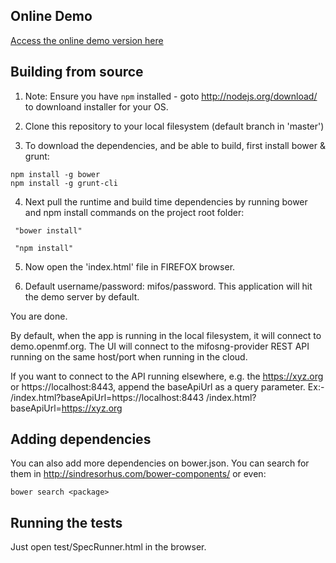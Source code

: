 ## Online Demo

<a target="_blank" href="https://demo.openmf.org/beta">Access the online demo version here</a>


## Building from source

1. Note: Ensure you have ```npm``` installed - goto http://nodejs.org/download/ to downloand installer for your OS.

2. Clone this repository to your local filesystem (default branch in 'master')

3. To download the dependencies, and be able to build, first install bower & grunt:
```
npm install -g bower
npm install -g grunt-cli
```
4. Next pull the runtime and build time dependencies by running bower and npm install commands on the project root folder:
```
 "bower install"
```
```
 "npm install" 
```
5. Now open the 'index.html' file in FIREFOX browser. 

6. Default username/password: mifos/password. This application will hit the demo server by default.

You are done.

By default, when the app is running in the local filesystem, it will connect to demo.openmf.org.
The UI will connect to the mifosng-provider REST API running on the same host/port when running in the cloud.

If you want to connect to the API running elsewhere, e.g. the https://xyz.org or https://localhost:8443, 
append the baseApiUrl as a query parameter. 
Ex:-  /index.html?baseApiUrl=https://localhost:8443
      /index.html?baseApiUrl=https://xyz.org

## Adding dependencies

You can also add more dependencies on bower.json. 
You can search for them in http://sindresorhus.com/bower-components/ or even:

```
bower search <package>
```

## Running the tests

Just open test/SpecRunner.html in the browser.



